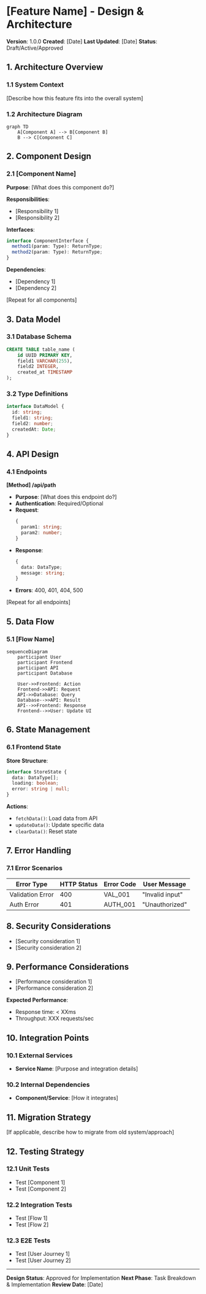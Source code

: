 # [Feature Name] - Design & Architecture

**Version**: 1.0.0
**Created**: [Date]
**Last Updated**: [Date]
**Status**: Draft/Active/Approved

## 1. Architecture Overview

### 1.1 System Context
[Describe how this feature fits into the overall system]

### 1.2 Architecture Diagram
```mermaid
graph TD
    A[Component A] --> B[Component B]
    B --> C[Component C]
```

## 2. Component Design

### 2.1 [Component Name]

**Purpose**: [What does this component do?]

**Responsibilities**:
- [Responsibility 1]
- [Responsibility 2]

**Interfaces**:
```typescript
interface ComponentInterface {
  method1(param: Type): ReturnType;
  method2(param: Type): ReturnType;
}
```

**Dependencies**:
- [Dependency 1]
- [Dependency 2]

[Repeat for all components]

## 3. Data Model

### 3.1 Database Schema

```sql
CREATE TABLE table_name (
    id UUID PRIMARY KEY,
    field1 VARCHAR(255),
    field2 INTEGER,
    created_at TIMESTAMP
);
```

### 3.2 Type Definitions

```typescript
interface DataModel {
  id: string;
  field1: string;
  field2: number;
  createdAt: Date;
}
```

## 4. API Design

### 4.1 Endpoints

**[Method] /api/path**
- **Purpose**: [What does this endpoint do?]
- **Authentication**: Required/Optional
- **Request**:
  ```typescript
  {
    param1: string;
    param2: number;
  }
  ```
- **Response**:
  ```typescript
  {
    data: DataType;
    message: string;
  }
  ```
- **Errors**: 400, 401, 404, 500

[Repeat for all endpoints]

## 5. Data Flow

### 5.1 [Flow Name]

```mermaid
sequenceDiagram
    participant User
    participant Frontend
    participant API
    participant Database
    
    User->>Frontend: Action
    Frontend->>API: Request
    API->>Database: Query
    Database-->>API: Result
    API-->>Frontend: Response
    Frontend-->>User: Update UI
```

## 6. State Management

### 6.1 Frontend State

**Store Structure**:
```typescript
interface StoreState {
  data: DataType[];
  loading: boolean;
  error: string | null;
}
```

**Actions**:
- `fetchData()`: Load data from API
- `updateData()`: Update specific data
- `clearData()`: Reset state

## 7. Error Handling

### 7.1 Error Scenarios

| Error Type | HTTP Status | Error Code | User Message |
|-----------|-------------|------------|--------------|
| Validation Error | 400 | VAL_001 | "Invalid input" |
| Auth Error | 401 | AUTH_001 | "Unauthorized" |

## 8. Security Considerations

- [Security consideration 1]
- [Security consideration 2]

## 9. Performance Considerations

- [Performance consideration 1]
- [Performance consideration 2]

**Expected Performance**:
- Response time: < XXms
- Throughput: XXX requests/sec

## 10. Integration Points

### 10.1 External Services

- **Service Name**: [Purpose and integration details]

### 10.2 Internal Dependencies

- **Component/Service**: [How it integrates]

## 11. Migration Strategy

[If applicable, describe how to migrate from old system/approach]

## 12. Testing Strategy

### 12.1 Unit Tests
- Test [Component 1]
- Test [Component 2]

### 12.2 Integration Tests
- Test [Flow 1]
- Test [Flow 2]

### 12.3 E2E Tests
- Test [User Journey 1]
- Test [User Journey 2]

---

**Design Status**:  Approved for Implementation
**Next Phase**: Task Breakdown & Implementation
**Review Date**: [Date]
